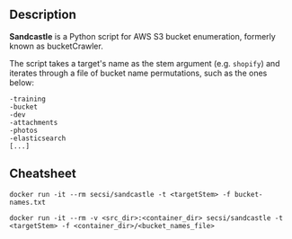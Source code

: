 ## Description

**Sandcastle** is a Python script for AWS S3 bucket enumeration, formerly known as bucketCrawler.

The script takes a target's name as the stem argument (e.g. `shopify`) and iterates through a file of bucket name permutations, such as the ones below:

```
-training
-bucket
-dev
-attachments
-photos
-elasticsearch
[...]
```

## Cheatsheet

```
docker run -it --rm secsi/sandcastle -t <targetStem> -f bucket-names.txt
```

```
docker run -it --rm -v <src_dir>:<container_dir> secsi/sandcastle -t <targetStem> -f <container_dir>/<bucket_names_file>
```